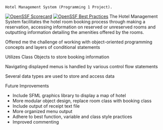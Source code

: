     Hotel Management System (Programming 1 Project).
[![OpenSSF Scorecard](https://api.securityscorecards.dev/projects/github.com/DevAudDom/HotelManagementSystem/badge)](https://securityscorecards.dev/viewer/?uri=github.com/DevAudDom/HotelManagementSystem) [![OpenSSF Best Practices](https://www.bestpractices.dev/projects/8570/badge)](https://www.bestpractices.dev/projects/8570)
The Hotel Management System facilitates the hotel room booking process through making a reservation, accessing information on reserved or unreserved rooms and outputting information detailing the amenities offered by the rooms.  

Offered me the challenge of working with object-oriented programming concepts and layers of conditional statements 

Utilizes Class Objects to store booking information 

Navigating displayed menus is handled by various control flow statements 

Several data types are used to store and access data 

   Future Improvements
-  Include SFML graphics library to display a map of hotel
-  More modular object design, replace room class with booking class
-  Include output of receipt text file
-  More organized menu output
-  Adhere to best function, variable and class style practices
-  Improved commenting
  

